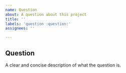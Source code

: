 ```yaml
---
name: Question
about: A question about this project
title: ''
labels: 'question :question:'
assignees: ''

---
```


## Question

A clear and concise description of what the question is. 
